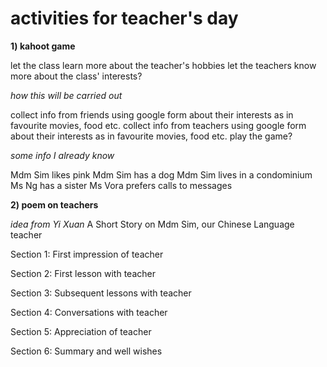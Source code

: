 # activities for teacher's day
**1) kahoot game**

let the class learn more about the teacher's hobbies
let the teachers know more about the class' interests?


_how this will be carried out_

collect info from friends using google form about their interests as in favourite movies, food etc.
collect info from teachers using google form about their interests as in favourite movies, food etc.
play the game?

*some info I already know*


Mdm Sim likes pink
Mdm Sim has a dog
Mdm Sim lives in a condominium
Ms Ng has a sister
Ms Vora prefers calls to messages 


**2) poem on teachers**


*idea from Yi Xuan*
A Short Story on Mdm Sim, our Chinese Language teacher

Section 1: First impression of teacher

Section 2: First lesson with teacher

Section 3: Subsequent lessons with teacher

Section 4: Conversations with teacher

Section 5: Appreciation of teacher

Section 6: Summary and well wishes


